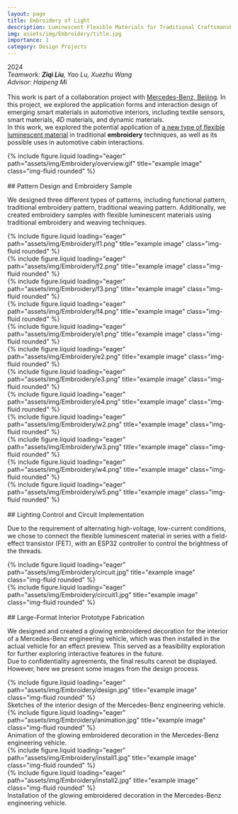 ```yaml
---
layout: page
title: Embroidery of Light
description: Luminescent Flexible Materials for Traditional Craftsmanship
img: assets/img/Embroidery/title.jpg
importance: 1
category: Design Projects
---
```


2024  
*Teamwork: **Ziqi Liu**, Yao Lu, Xuezhu Wang*  
*Advisor: Haipeng Mi*  
<br>
This work is part of a collaboration project with [Mercedes-Benz, Beijing](https://group.mercedes-benz.com/careers/about-us/locations/location-detail-page-5184.html). In this project, we explored the application forms and interaction design of emerging smart materials in automotive interiors, including textile sensors, smart materials, 4D materials, and dynamic materials.  
In this work, we explored the potential application of [a new type of flexible luminescent material](https://www.nature.com/articles/s41586-021-03295-8) in traditional **embroidery** techniques, as well as its possible uses in automotive cabin interactions.

<div class="row">
    <div class="col-sm mt-3 mt-md-0">
        {% include figure.liquid loading="eager" path="assets/img/Embroidery/overview.gif" title="example image" class="img-fluid rounded" %}
    </div>
</div>

<br>
## Pattern Design and Embroidery Sample

We designed three different types of patterns, including functional pattern, traditional embroidery pattern, traditional weaving pattern. Additionally, we created embroidery samples with flexible luminescent materials using traditional embroidery and weaving techniques.

<div class="row">
    <div class="col-sm mt-3 mt-md-0">
        {% include figure.liquid loading="eager" path="assets/img/Embroidery/f1.png" title="example image" class="img-fluid rounded" %}
    </div>
    <div class="col-sm mt-3 mt-md-0">
        {% include figure.liquid loading="eager" path="assets/img/Embroidery/f2.png" title="example image" class="img-fluid rounded" %}
    </div>
    <div class="col-sm mt-3 mt-md-0">
        {% include figure.liquid loading="eager" path="assets/img/Embroidery/f3.png" title="example image" class="img-fluid rounded" %}
    </div>
    <div class="col-sm mt-3 mt-md-0">
        {% include figure.liquid loading="eager" path="assets/img/Embroidery/f4.png" title="example image" class="img-fluid rounded" %}
    </div>
</div>
<div class="row">
    <div class="col-sm mt-3 mt-md-0">
        {% include figure.liquid loading="eager" path="assets/img/Embroidery/e1.png" title="example image" class="img-fluid rounded" %}
    </div>
    <div class="col-sm mt-3 mt-md-0">
        {% include figure.liquid loading="eager" path="assets/img/Embroidery/e2.png" title="example image" class="img-fluid rounded" %}
    </div>
    <div class="col-sm mt-3 mt-md-0">
        {% include figure.liquid loading="eager" path="assets/img/Embroidery/e3.png" title="example image" class="img-fluid rounded" %}
    </div>
    <div class="col-sm mt-3 mt-md-0">
        {% include figure.liquid loading="eager" path="assets/img/Embroidery/e4.png" title="example image" class="img-fluid rounded" %}
    </div>
</div>
<div class="row">
    <div class="col-sm mt-3 mt-md-0">
        {% include figure.liquid loading="eager" path="assets/img/Embroidery/w2.png" title="example image" class="img-fluid rounded" %}
    </div>
    <div class="col-sm mt-3 mt-md-0">
        {% include figure.liquid loading="eager" path="assets/img/Embroidery/w3.png" title="example image" class="img-fluid rounded" %}
    </div>
    <div class="col-sm mt-3 mt-md-0">
        {% include figure.liquid loading="eager" path="assets/img/Embroidery/w4.png" title="example image" class="img-fluid rounded" %}
    </div>
    <div class="col-sm mt-3 mt-md-0">
        {% include figure.liquid loading="eager" path="assets/img/Embroidery/w5.png" title="example image" class="img-fluid rounded" %}
    </div>
</div>

<br>
## Lighting Control and Circuit Implementation

Due to the requirement of alternating high-voltage, low-current conditions, we chose to connect the flexible luminescent material in series with a field-effect transistor (FET), with an ESP32 controller to control the brightness of the threads.

<div class="row">
    <div class="col-sm mt-3 mt-md-0">
        {% include figure.liquid loading="eager" path="assets/img/Embroidery/circuit.jpg" title="example image" class="img-fluid rounded" %}
    </div>
    <div class="col-sm mt-3 mt-md-0">
        {% include figure.liquid loading="eager" path="assets/img/Embroidery/circuit1.jpg" title="example image" class="img-fluid rounded" %}
    </div>
</div>

<br>
## Large-Format Interior Prototype Fabrication

We designed and created a glowing embroidered decoration for the interior of a Mercedes-Benz engineering vehicle, which was then installed in the actual vehicle for an effect preview. This served as a feasibility exploration for further exploring interactive features in the future.  
Due to confidentiality agreements, the final results cannot be displayed. However, here we present some images from the design process.

<div class="row">
    <div class="col-sm mt-3 mt-md-0">
        {% include figure.liquid loading="eager" path="assets/img/Embroidery/design.jpg" title="example image" class="img-fluid rounded" %}
    </div>
</div>
<div class="caption">
    Sketches of the interior design of the Mercedes-Benz engineering vehicle.
</div>
<div class="row">
    <div class="col-sm mt-3 mt-md-0">
        {% include figure.liquid loading="eager" path="assets/img/Embroidery/animation.jpg" title="example image" class="img-fluid rounded" %}
    </div>
</div>
<div class="caption">
    Animation of the glowing embroidered decoration in the Mercedes-Benz engineering vehicle.
</div>


<div class="row">
    <div class="col-sm-4 mt-3 mt-md-0">
        {% include figure.liquid loading="eager" path="assets/img/Embroidery/install1.jpg" title="example image" class="img-fluid rounded" %}
    </div>
    <div class="col-sm-8 mt-3 mt-md-0">
        {% include figure.liquid loading="eager" path="assets/img/Embroidery/install2.jpg" title="example image" class="img-fluid rounded" %}
    </div>
</div>
<div class="caption">
    Installation of the glowing embroidered decoration in the Mercedes-Benz engineering vehicle.
</div>

